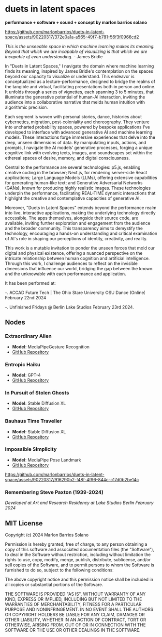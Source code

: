 # duets in latent spaces

**performance + software + sound + concept by marlon barrios solano**

https://github.com/marlonbarrios/duets-in-latent-space/assets/90220317/372e0a1a-a565-49f7-b781-56f3f0966cd2

*This is the unseeable space in which machine learning makes its meaning. Beyond that which we are incapable of visualizing is that which we are incapable of even understanding.* - James Bridle

In "Duets in Latent Spaces," I navigate the domain where machine learning finds its meaning, inspired by James Bridle's contemplation on the spaces beyond our capacity to visualize or understand. This endeavor is conceptualized as a lecture-performance, designed to bridge the realms of the tangible and virtual, facilitating presentations both in person and online. It unfolds through a series of vignettes, each spanning 3 to 5 minutes, that illuminate the generative potential of human-AI interaction, inviting the audience into a collaborative narrative that melds human intuition with algorithmic precision.

Each segment is woven with personal stories, dance, histories about cybernetics, migration, post-coloniality and choreography. They venture into uncharted probability spaces, powered by bespoke applications I've developed to interface with advanced generative AI and machine learning models. These interactions forge immersive experiences that delve into the deep, unseen dimensions of data. By manipulating inputs, actions, and prompts, I navigate the AI models' generative processes, forging a unique cognitive link with evolving texts, images, and soundscapes set within the ethereal spaces of desire, memory, and digital consciousness.

Central to the performance are several technologies: p5.js, enabling creative coding in the browser; Next.js, for rendering server-side React applications; Large Language Models (LLMs), offering extensive capabilities for generating human-like text; and Generative Adversarial Networks (GANs), known for producing highly realistic images. These technologies underpin the performance, facilitating REAL-TIME dynamic interactions that highlight the creative and contemplative capacities of generative AI.

Moreover, "Duets in Latent Spaces" extends beyond the performance realm into live, interactive applications, making the underlying technology directly accessible. The apps themselves, alongside their source code, are available, inviting further exploration and engagement from the audience and the broader community. This transparency aims to demystify the technology, encouraging a hands-on understanding and critical examination of AI's role in shaping our perceptions of identity, creativity, and reality.

This work is a mutable invitation to ponder the unseen forces that mold our digital and physical existence, offering a nuanced perspective on the intricate relationship between human cognition and artificial intelligence. Through this work, I challenge audiences to reflect on the invisible dimensions that influence our world, bridging the gap between the known and the unknowable with each performance and application.

It has been performed at:

-. ACCAD Future Tech | The Ohio Stare University OSU Dance (Online) February 22nd 2024

-. Unfinished Fridays @ Berlin Lake Studios February 23rd 2024.

## Nodes

### Extraordinary Alien

- **Model:** MediaPipeGesture Recognition
- [GitHub Repository](https://github.com/marlonbarrios/extraordinary-alien)

### Entropic Haiku

- **Model:** GPT-4
- [GitHub Repository](https://github.com/marlonbarrios/entropic_haiku)

### In Pursuit of Stolen Ghosts

- **Model:** Stable Diffusion XL
- [GitHub Repository](https://github.com/marlonbarrios/in-pursuit-of-stolen-ghosts)

### Bauhaus Time Traveller

- **Model:** Stable Diffusion XL
- [GitHub Repository](https://github.com/marlonbarrios/bauhaus-time-traveler)

### Impossible Simplicity

- **Model:** MediaPipe Pose Landmark
- [GitHub Repository](https://github.com/marlonbarrios/impossible-simplicity)


https://github.com/marlonbarrios/duets-in-latent-space/assets/90220317/916290b2-f48f-4f96-844c-c17d0b2be14c


### Remembering Steve Paxton (1939-2024)

*Developed at Art and Research Residency at Lake Studios Berlin February 2024*

## MIT License

Copyright (c) 2024 Marlon Barrios Solano

Permission is hereby granted, free of charge, to any person obtaining a copy
of this software and associated documentation files (the "Software"), to deal
in the Software without restriction, including without limitation the rights
to use, copy, modify, merge, publish, distribute, sublicense, and/or sell
copies of the Software, and to permit persons to whom the Software is
furnished to do so, subject to the following conditions:

The above copyright notice and this permission notice shall be included in all
copies or substantial portions of the Software.

THE SOFTWARE IS PROVIDED "AS IS", WITHOUT WARRANTY OF ANY KIND, EXPRESS OR
IMPLIED, INCLUDING BUT NOT LIMITED TO THE WARRANTIES OF MERCHANTABILITY,
FITNESS FOR A PARTICULAR PURPOSE AND NONINFRINGEMENT. IN NO EVENT SHALL THE
AUTHORS OR COPYRIGHT HOLDERS BE LIABLE FOR ANY CLAIM, DAMAGES OR OTHER
LIABILITY, WHETHER IN AN ACTION OF CONTRACT, TORT OR OTHERWISE, ARISING FROM,
OUT OF OR IN CONNECTION WITH THE SOFTWARE OR THE USE OR OTHER DEALINGS IN THE
SOFTWARE.
